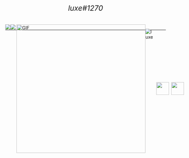 <h1 align="center"> 
  <h6 style="margin-top: -26px; font-size: 23px;" align="center">luxe#1270</h6>

 -----
  
  <div style="display: flex; margin-top: -32px;">
   <a align="center">
  <img src="https://github-readme-stats.vercel.app/api/top-langs/?username=VissiinLuxe&layout=compact&theme=material-palenight" />
</a>
<a align="center">
  <img src="https://github-readme-stats.vercel.app/api?username=VissiinLuxe&show_icons=true&theme=material-palenight" />
</a>
  
    
<img align="right" height="405px" alt="GIF" src="https://cdn.discordapp.com/attachments/834355690663313421/851199109360517130/1_92.gif" /> 
    
  <p align="left"><img src="https://komarev.com/ghpvc/?username=VISSIINLUXE&color=806fa1" alt="luxe" /></p>
    

<p align="center" style="display: flex;margin: auto;width: 70%;">
    <img style="margin-left: 7px;" height="40" src="https://upload.wikimedia.org/wikipedia/commons/thumb/c/cf/Lua-Logo.svg/1200px-Lua-Logo.svg.png">
    <img style="margin-left: 7px;" height="40" src="https://i.pinimg.com/originals/a2/7d/14/a27d14a27b5ef7d35c241d5cc9c1deb4.png">
  </p>
